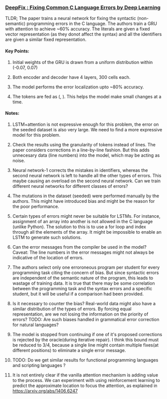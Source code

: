 ### [DeepFix : Fixing Common C Language Errors by Deep Learning](http://www.iisc-seal.net/deepfix)

TLDR; The paper trains a neural network for fixing the syntactic (non-semantic) programming errors in the C language. The authors train 
a GRU with attention to achieve ~60% accuracy. The literals are given a fixed vector representation (as they donot affect the syntax) and all the identifiers
are given a similar fixed representation.

#### Key Points:
1. Initial weights of the GRU is drawn from a uniform distribution within (-0.07, 0.07)

2. Both encoder and decoder have 4 layers, 300 cells each.

3. The model performs the error localization upto ~80% accuracy.

4. The tokens are fed as (<line number>, <token representation>). This helps the model make small changes at a time.



#### Notes:
1. LSTM+attention is not expressive enough for this problem, the error on the seeded dataset is also very large. We need to find a more expressive model for this problem.

2. Check the results using the granularity of tokens instead of lines. The paper considers corrections in a line-by-line fashion. But this
adds unnecesary data (line numbers) into the model, which may be acting as noise.

3. Neural network-1 corrects the mistakes in identifiers, whereas the second neural network is left to handle all the other types of errors.
This maybe causing an overload on the second neural network. Can we train different neural networks for different classes of errors?

4. The mutations in the dataset (seeded) were performed manually by the authors. This might have introduced bias and might be the reason for 
the poor performance.

5. Certain types of errors might never be suitable for LSTMs. For instance, assignment of an array into another is not allowed in the C 
language (unlike Python). The solution to this is to use a for loop and index through all the elements of the array. It might be 
impossible to enable an LSTM to generate such solutions.

6. Can the error messages from the compiler be used in the model? Caveat: The line numbers in the error messages might not always be 
indicative of the location of errors.

7. The authors select only one erroroneous program per student for every programming task citing the concern of bias. But since syntactic 
errors are independent of the semantic nature of the program, this leads to wastage of training data. It is true that there may be some 
correlation between the programming task and the syntax errors and a specific student, but it will be useful if a comparison had been provided.

8. Is it necessary to counter the bias? Real-world data might also have a similar distribution of the types of errors. By forcing equal
representation, are we not losing the information on the priority of errors? TODO: Are such biases handled in grammatical error correction
for natural languages?

9. The model is stopped from continuing if one of it's proposed corrections is rejected by the oracle(during iterative repair). I think this bound must be reduced to 3/4, because
a single line might contain multiple fixes(at different positions) to eliminate a single error message.

10. TODO: Do we get similar results for functional programming languages and scripting languages ?

11. It is not entirely clear if the vanilla attention mechanism is adding value to the process. We can experiment with using reinforcement
learning to predict the approximate location to focus the attention, as explained in https://arxiv.org/abs/1406.6247
